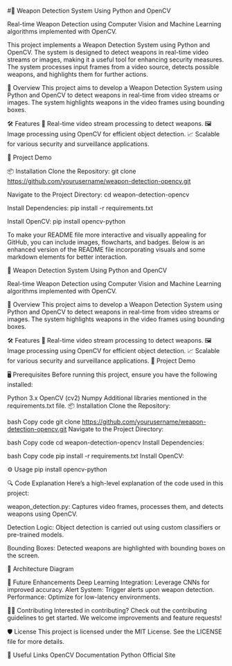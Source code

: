 #🚨 Weapon Detection System Using Python and OpenCV
<!-- Replace with actual banner image link -->

Real-time Weapon Detection using Computer Vision and Machine Learning algorithms implemented with OpenCV.

This project implements a Weapon Detection System using Python and OpenCV. The system is designed to detect weapons in real-time video streams or images, making it a useful tool for enhancing security measures. The system processes input frames from a video source, detects possible weapons, and highlights them for further actions.

📌 Overview
This project aims to develop a Weapon Detection System using Python and OpenCV to detect weapons in real-time from video streams or images. The system highlights weapons in the video frames using bounding boxes.

🛠 Features
🎥 Real-time video stream processing to detect weapons.
🖼 Image processing using OpenCV for efficient object detection.
📈 Scalable for various security and surveillance applications.

🚀 Project Demo

📦 Installation
Clone the Repository:
git clone https://github.com/yourusername/weapon-detection-opencv.git

Navigate to the Project Directory:
cd weapon-detection-opencv

Install Dependencies:
pip install -r requirements.txt

Install OpenCV:
pip install opencv-python


To make your README file more interactive and visually appealing for GitHub, you can include images, flowcharts, and badges. Below is an enhanced version of the README file incorporating visuals and some markdown elements for better interaction.

🚨 Weapon Detection System Using Python and OpenCV
<!-- Replace with actual banner image link -->

Real-time Weapon Detection using Computer Vision and Machine Learning algorithms implemented with OpenCV.

📌 Overview
This project aims to develop a Weapon Detection System using Python and OpenCV to detect weapons in real-time from video streams or images. The system highlights weapons in the video frames using bounding boxes.

🛠 Features
🎥 Real-time video stream processing to detect weapons.
🖼 Image processing using OpenCV for efficient object detection.
📈 Scalable for various security and surveillance applications.
🚀 Project Demo
<!-- Replace with a GIF showing a video of detection -->

🖥 Prerequisites
Before running this project, ensure you have the following installed:

Python 3.x
OpenCV (cv2)
Numpy
Additional libraries mentioned in the requirements.txt file.
📦 Installation
Clone the Repository:

bash
Copy code
git clone https://github.com/yourusername/weapon-detection-opencv.git
Navigate to the Project Directory:

bash
Copy code
cd weapon-detection-opencv
Install Dependencies:

bash
Copy code
pip install -r requirements.txt
Install OpenCV:

⚙️ Usage
pip install opencv-python

🔍 Code Explanation
Here’s a high-level explanation of the code used in this project:

weapon_detection.py: Captures video frames, processes them, and detects weapons using OpenCV.

<!-- Example flowchart explaining the code process -->

Detection Logic: Object detection is carried out using custom classifiers or pre-trained models.

Bounding Boxes: Detected weapons are highlighted with bounding boxes on the screen.

🎨 Architecture Diagram
<!-- Replace with an actual architecture diagram -->

🔮 Future Enhancements
Deep Learning Integration: Leverage CNNs for improved accuracy.
Alert System: Trigger alerts upon weapon detection.
Performance: Optimize for low-latency environments.

👨‍💻 Contributing
Interested in contributing? Check out the contributing guidelines to get started. We welcome improvements and feature requests!

🛡 License
This project is licensed under the MIT License. See the LICENSE file for more details.

🔗 Useful Links
OpenCV Documentation
Python Official Site
